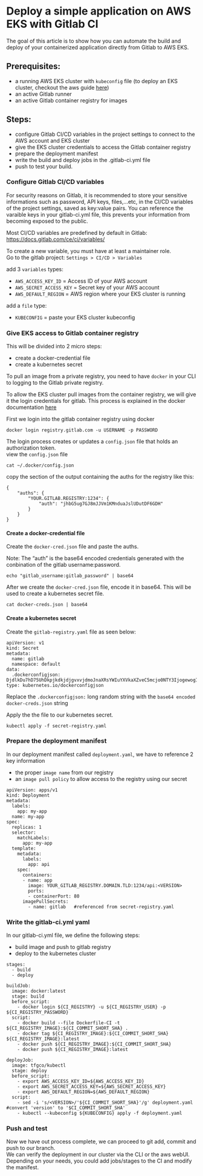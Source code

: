 # Deploy a simple application on AWS EKS with Gitlab CI

The goal of this article is to show how you can automate the build and deploy of your containerized application directly from Gitlab to AWS EKS.

## Prerequisites:
* a running AWS EKS cluster with `kubeconfig` file (to deploy an EKS cluster, checkout the aws guide [here](https://docs.aws.amazon.com/eks/latest/userguide/getting-started.html))
* an active Gitlab runner
* an active Gitlab container registry for images

## Steps:
* configure Gitlab CI/CD variables in the project settings to connect to the AWS account and EKS cluster
* give the EKS cluster credentials to access the Gitlab container registry
* prepare the deployment manifest
* write the build and deploy jobs in the .gitlab-ci.yml file
* push to test your build.

### Configure Gitlab CI/CD variables
For security reasons on Gitlab, it is recommended to store your sensitive informations such as password, API keys, files,...etc, in the CI/CD variables of the project settings, saved as key:value pairs. You can reference the varaible keys in your gitlab-ci.yml file, this prevents your information from becoming exposed to the public.

Most CI/CD variables are predefined by default in Gitlab: https://docs.gitlab.com/ce/ci/variables/

To create a new variable, you must have at least a maintainer role.\
Go to the gitlab project: `Settings > CI/CD > Variables`

add 3 `variables` types:
* `AWS_ACCESS_KEY_ID` = Access ID of your AWS account
* `AWS_SECRET_ACCESS_KEY` = Secret key of your AWS account
* `AWS_DEFAULT_REGION` = AWS region where your EKS cluster is running

add a `file` type:
* `KUBECONFIG` = paste your EKS cluster kubeconfig 

### Give EKS access to Gitlab container registry
This will be divided into 2 micro steps:
* create a docker-credential file
* create a kubernetes secret

To pull an image from a private registry, you need to have `docker` in your CLI to logging to the Gitlab private registry.

To allow the EKS cluster pull images from the container registry, we will give it the login credentials for gitlab.
This process is explained in the docker documentation [here](https://kubernetes.io/docs/tasks/configure-pod-container/pull-image-private-registry/)

First we login into the gitlab container registry using docker
```
docker login registry.gitlab.com -u USERNAME -p PASSWORD
```

The login process creates or updates a `config.json` file that holds an authorization token.\
view the `config.json` file  
```
cat ~/.docker/config.json
```
copy the section of the output containing the auths for the registry like this:
```
{
    "auths": {
        "YOUR.GITLAB.REGISTRY:1234": {
            "auth": "jhbG5ug7GJ8mJJVm1KMnduaJslUDutDF6GDH"
        }
    }
}
```
#### Create a docker-credential file
Create the `docker-cred.json` file and paste the auths.

Note: The “auth” is the base64 encoded credentials generated with the conbination of the gitlab username:password.
```
echo "gitlab_username:gitlab_password" | base64
```

After we create the `docker-cred.json` file, encode it in base64. This will be used to create a kubernetes secret file.
```
cat docker-creds.json | base64
```

#### Create a kubernetes secret
Create the `gitlab-registry.yaml` file as seen below:
```
apiVersion: v1
kind: Secret
metadata:
  name: gitlab
  namespace: default
data:
  .dockerconfigjson: DjdlkDu7hD75UhDkpjkdkjdjgvxvjdmoJnaXRsYWIuYXVkaXZveC5mcjo0NTY3IjogewogICAgICAgICAgICAgICAgICAiYXV0aC077Jh36ggdysDJjhd322bdcjDhTW5kdWEyTkVURnBuZDIxSE5tdEgiCiAgICAgICAgICB9CiHFvyI87vD5hnMcnMiOiB7CiAgICAgICAgICAiVXNlci1BZ2VudCI6ICJEbZXKuHnnSJDOL5hD4LjEtY2UgKGxpbnV4KSIKICB9Cn0K
type: kubernetes.io/dockerconfigjson
```
Replace the `.dockerconfigjson:` long random string with the `base64 encoded docker-creds.json` string

Apply the the file to our kubernetes secret.
```
kubectl apply -f secret-registry.yaml
```

### Prepare the deployment manifest
In our deployment manifest called `deployment.yaml`, we have to reference 2 key information
* the proper `image name` from our registry
* an `image pull policy` to allow access to the registry using our secret

```
apiVersion: apps/v1
kind: Deployment
metadata:
  labels:
    app: my-app
  name: my-app
spec:
  replicas: 1
  selector:
    matchLabels:
      app: my-app
  template:
    metadata:
      labels:
        app: api
    spec:
      containers:
      - name: app
        image: YOUR_GITLAB_REGISTRY.DOMAIN.TLD:1234/api:<VERSION>
        ports:
        - containerPort: 80
      imagePullSecrets:
        - name: gitlab   #referenced from secret-registry.yaml
```

### Write the gitlab-ci.yml yaml 
In our gitlab-ci.yml file, we define the following steps:
* build image and push to gitlab registry
* deploy to the kubernetes cluster

```
stages:
  - build
  - deploy

buildJob:
  image: docker:latest
  stage: build
  before_script:
    - docker login ${CI_REGISTRY} -u ${CI_REGISTRY_USER} -p ${CI_REGISTRY_PASSWORD} 
  script:
    - docker build --file Dockerfile-CI -t ${CI_REGISTRY_IMAGE}:${CI_COMMIT_SHORT_SHA} .
    - docker tag ${CI_REGISTRY_IMAGE}:${CI_COMMIT_SHORT_SHA} ${CI_REGISTRY_IMAGE}:latest
    - docker push ${CI_REGISTRY_IMAGE}:${CI_COMMIT_SHORT_SHA}
    - docker push ${CI_REGISTRY_IMAGE}:latest

deployJob:
  image: tfgco/kubectl
  stage: deploy
  before_script:
    - export AWS_ACCESS_KEY_ID=${AWS_ACCESS_KEY_ID}
    - export AWS_SECRET_ACCESS_KEY=${AWS_SECRET_ACCESS_KEY}
    - export AWS_DEFAULT_REGION=${AWS_DEFAULT_REGION}
  script:
    - sed -i 's/<VERSION>/'${CI_COMMIT_SHORT_SHA}'/g' deployment.yaml  #convert 'version' to '$CI_COMMIT_SHORT_SHA'
    - kubectl --kubeconfig ${KUBECONFIG} apply -f deployment.yaml
```

### Push and test
Now we have out process complete, we can proceed to git add, commit and push to our branch.\
We can verify the deployment in our cluster via the CLI or the aws webUI.\
Depending on your needs, you could add jobs/stages to the CI and modify the manifest.
